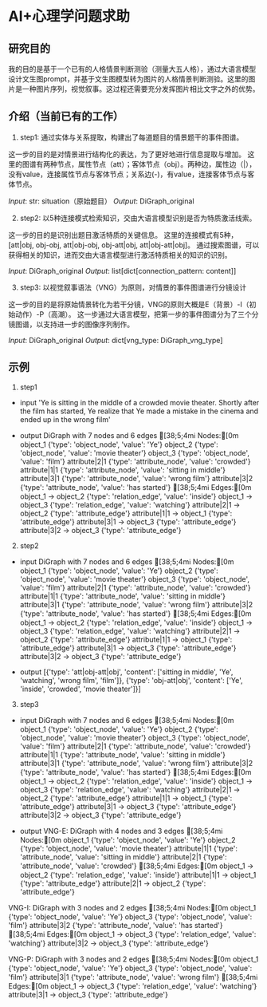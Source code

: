 # AI+心理学问题求助

## 研究目的
我的目的是基于一个已有的人格情景判断测验（测量大五人格），通过大语言模型设计文生图prompt，并基于文生图模型转为图片的人格情景判断测验。这里的图片是一种图片序列，视觉叙事。这过程还需要充分发挥图片相比文字之外的优势。

## 介绍（当前已有的工作）
1. step1: 通过实体与关系提取，构建出了每道题目的情景题干的事件图谱。

这一步的目的是对情景进行结构化的表达，为了更好地进行信息提取与增加。
这里的图谱有两种节点，属性节点（att）；客体节点（obj）。两种边，属性边（|），没有value，连接属性节点与客体节点；关系边(-)，有value，连接客体节点与客体节点。

*Input*: str: situation（原始题目）
*Output*: DiGraph_original

2. step2: 以5种连接模式检索知识，交由大语言模型识别是否为特质激活线索。

这一步的目的是识别出题目激活特质的关键信息。
这里的连接模式有5种，[att|obj, obj-obj, att|obj-obj, obj-att|obj, att|obj-att|obj]。
通过搜索图谱，可以获得相关的知识，进而交由大语言模型进行激活特质相关的知识的识别。

*Input*: DiGraph_original
*Output*: list[dict[connection_pattern: content]]

3. step3: 以视觉叙事语法（VNG）为原则，对情景的事件图谱进行分镜设计

这一步的目的是将原始情景转化为若干分镜，VNG的原则大概是E（背景）-I（初始动作）-P（高潮）。
这一步通过大语言模型，把第一步的事件图谱分为了三个分镜图谱，以支持进一步的图像序列制作。

*Input*: DiGraph_original
*Output*: dict[vng_type: DiGraph_vng_type]

## 示例
1. step1
- input
'Ye is sitting in the middle of a crowded movie theater. Shortly after the film has started, Ye realize that Ye made a mistake in the cinema and ended up in the wrong film'

- output
DiGraph with 7 nodes and 6 edges
[38;5;4mℹ  Nodes:[0m
object_1 {'type': 'object_node', 'value': 'Ye'}
object_2 {'type': 'object_node', 'value': 'movie theater'}
object_3 {'type': 'object_node', 'value': 'film'}
attribute|2|1 {'type': 'attribute_node', 'value': 'crowded'}
attribute|1|1 {'type': 'attribute_node', 'value': 'sitting in middle'}
attribute|3|1 {'type': 'attribute_node', 'value': 'wrong film'}
attribute|3|2 {'type': 'attribute_node', 'value': 'has started'}
[38;5;4mℹ  Edges:[0m
object_1 -> object_2 {'type': 'relation_edge', 'value': 'inside'}
object_1 -> object_3 {'type': 'relation_edge', 'value': 'watching'}
attribute|2|1 -> object_2 {'type': 'attribute_edge'}
attribute|1|1 -> object_1 {'type': 'attribute_edge'}
attribute|3|1 -> object_3 {'type': 'attribute_edge'}
attribute|3|2 -> object_3 {'type': 'attribute_edge'}

2. step2
- input
DiGraph with 7 nodes and 6 edges
[38;5;4mℹ  Nodes:[0m
object_1 {'type': 'object_node', 'value': 'Ye'}
object_2 {'type': 'object_node', 'value': 'movie theater'}
object_3 {'type': 'object_node', 'value': 'film'}
attribute|2|1 {'type': 'attribute_node', 'value': 'crowded'}
attribute|1|1 {'type': 'attribute_node', 'value': 'sitting in middle'}
attribute|3|1 {'type': 'attribute_node', 'value': 'wrong film'}
attribute|3|2 {'type': 'attribute_node', 'value': 'has started'}
[38;5;4mℹ  Edges:[0m
object_1 -> object_2 {'type': 'relation_edge', 'value': 'inside'}
object_1 -> object_3 {'type': 'relation_edge', 'value': 'watching'}
attribute|2|1 -> object_2 {'type': 'attribute_edge'}
attribute|1|1 -> object_1 {'type': 'attribute_edge'}
attribute|3|1 -> object_3 {'type': 'attribute_edge'}
attribute|3|2 -> object_3 {'type': 'attribute_edge'}

- output
[{'type': 'att|obj-att|obj',
  'content': ['sitting in middle', 'Ye', 'watching', 'wrong film', 'film']},
 {'type': 'obj-att|obj',
  'content': ['Ye', 'inside', 'crowded', 'movie theater']}]

3. step3
- input
DiGraph with 7 nodes and 6 edges
[38;5;4mℹ  Nodes:[0m
object_1 {'type': 'object_node', 'value': 'Ye'}
object_2 {'type': 'object_node', 'value': 'movie theater'}
object_3 {'type': 'object_node', 'value': 'film'}
attribute|2|1 {'type': 'attribute_node', 'value': 'crowded'}
attribute|1|1 {'type': 'attribute_node', 'value': 'sitting in middle'}
attribute|3|1 {'type': 'attribute_node', 'value': 'wrong film'}
attribute|3|2 {'type': 'attribute_node', 'value': 'has started'}
[38;5;4mℹ  Edges:[0m
object_1 -> object_2 {'type': 'relation_edge', 'value': 'inside'}
object_1 -> object_3 {'type': 'relation_edge', 'value': 'watching'}
attribute|2|1 -> object_2 {'type': 'attribute_edge'}
attribute|1|1 -> object_1 {'type': 'attribute_edge'}
attribute|3|1 -> object_3 {'type': 'attribute_edge'}
attribute|3|2 -> object_3 {'type': 'attribute_edge'}

- output
VNG-E:
DiGraph with 4 nodes and 3 edges
[38;5;4mℹ  Nodes:[0m
object_1 {'type': 'object_node', 'value': 'Ye'}
object_2 {'type': 'object_node', 'value': 'movie theater'}
attribute|1|1 {'type': 'attribute_node', 'value': 'sitting in middle'}
attribute|2|1 {'type': 'attribute_node', 'value': 'crowded'}
[38;5;4mℹ  Edges:[0m
object_1 -> object_2 {'type': 'relation_edge', 'value': 'inside'}
attribute|1|1 -> object_1 {'type': 'attribute_edge'}
attribute|2|1 -> object_2 {'type': 'attribute_edge'}


VNG-I:
DiGraph with 3 nodes and 2 edges
[38;5;4mℹ  Nodes:[0m
object_1 {'type': 'object_node', 'value': 'Ye'}
object_3 {'type': 'object_node', 'value': 'film'}
attribute|3|2 {'type': 'attribute_node', 'value': 'has started'}
[38;5;4mℹ  Edges:[0m
object_1 -> object_3 {'type': 'relation_edge', 'value': 'watching'}
attribute|3|2 -> object_3 {'type': 'attribute_edge'}


VNG-P:
DiGraph with 3 nodes and 2 edges
[38;5;4mℹ  Nodes:[0m
object_1 {'type': 'object_node', 'value': 'Ye'}
object_3 {'type': 'object_node', 'value': 'film'}
attribute|3|1 {'type': 'attribute_node', 'value': 'wrong film'}
[38;5;4mℹ  Edges:[0m
object_1 -> object_3 {'type': 'relation_edge', 'value': 'watching'}
attribute|3|1 -> object_3 {'type': 'attribute_edge'}
